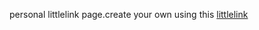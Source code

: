 personal littlelink page.create your own using this [littlelink](https://github.com/sethcottle/littlelink)
